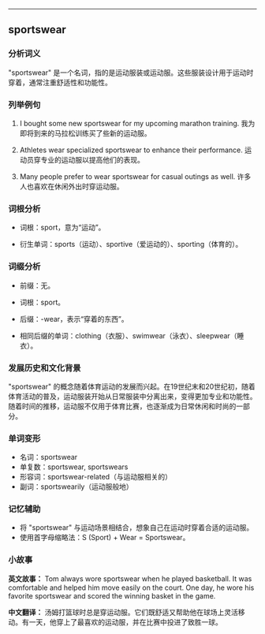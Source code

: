 
---------------
## sportswear
### 分析词义
"sportswear" 是一个名词，指的是运动服装或运动服。这些服装设计用于运动时穿着，通常注重舒适性和功能性。

### 列举例句
1. I bought some new sportswear for my upcoming marathon training.
   我为即将到来的马拉松训练买了些新的运动服。

2. Athletes wear specialized sportswear to enhance their performance.
   运动员穿专业的运动服以提高他们的表现。

3. Many people prefer to wear sportswear for casual outings as well.
   许多人也喜欢在休闲外出时穿运动服。

### 词根分析
- 词根：sport，意为“运动”。

- 衍生单词：sports（运动）、sportive（爱运动的）、sporting（体育的）。

### 词缀分析
- 前缀：无。
- 词根：sport。
- 后缀：-wear，表示“穿着的东西”。

- 相同后缀的单词：clothing（衣服）、swimwear（泳衣）、sleepwear（睡衣）。

### 发展历史和文化背景
"sportswear" 的概念随着体育运动的发展而兴起。在19世纪末和20世纪初，随着体育活动的普及，运动服装开始从日常服装中分离出来，变得更加专业和功能性。随着时间的推移，运动服不仅用于体育比赛，也逐渐成为日常休闲和时尚的一部分。

### 单词变形
- 名词：sportswear
- 单复数：sportswear, sportswears
- 形容词：sportswear-related（与运动服相关的）
- 副词：sportswearily（运动服般地）

### 记忆辅助
- 将 "sportswear" 与运动场景相结合，想象自己在运动时穿着合适的运动服。
- 使用首字母缩略法：S (Sport) + Wear = Sportswear。

### 小故事
**英文故事：**
Tom always wore sportswear when he played basketball. It was comfortable and helped him move easily on the court. One day, he wore his favorite sportswear and scored the winning basket in the game.

**中文翻译：**
汤姆打篮球时总是穿运动服。它们既舒适又帮助他在球场上灵活移动。有一天，他穿上了最喜欢的运动服，并在比赛中投进了致胜一球。

